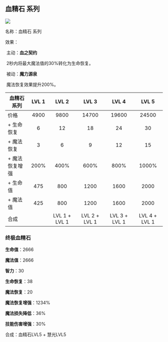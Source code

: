 ## 血精石 系列



![](src/icon/mjz_bloodstone.png)

名称：血精石 系列

效果：

​	主动：**血之契约**

​		2秒内将最大魔法值的30%转化为生命恢复。

​	被动：**魔力源泉**

​		魔法恢复效果提升200%。



| 血精石 系列    | LVL 1 |     LVL 2     |     LVL 3     |     LVL 4     |     LVL 5     |
| -------------- | :---: | :-----------: | :-----------: | :-----------: | :-----------: |
| 价格           | 4900  |     9800      |     14700     |     19600     |     24500     |
| + 生命恢复     |   6   |      12       |      18       |      24       |      30       |
| + 魔法恢复     |   3   |       6       |       9       |      12       |      15       |
| + 魔法恢复增强 | 200%  |     400%      |     600%      |     800%      |     1000%     |
| + 生命值       |  475  |      800      |     1200      |     1600      |     2000      |
| + 魔法值       |  425  |      800      |     1200      |     1600      |     2000      |
| 合成           |       | LVL 1 + LVL 1 | LVL 2 + LVL 1 | LVL 3 + LVL 1 | LVL 4 + LVL 1 |





### 终极血精石

**生命值**：2666

**魔法值**：2666

**智力**：30

**生命恢复**：38

**魔法恢复**：20

**魔法恢复增强**：1234%

**魔法损失降低**：36%

**技能伤害增强**：30%



合成：血精石LVL5 + 慧光LVL5

